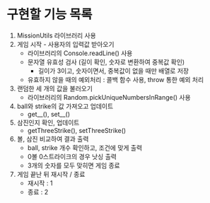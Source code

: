 # 구현할 기능 목록
1. MissionUtils 라이브러리 사용
2. 게임 시작 - 사용자의 입력값 받아오기
   - 라이브러리의 Console.readLine() 사용
   - 문자열 유효성 검사 (길이 확인, 숫자로 변환하여 중복값 확인)
     - 길이가 3이고, 숫자이면서, 중복값이 없을 때만 배열로 저장
   - 유효하지 않을 때의 예외처리 : 콜백 함수 사용, throw 통한 예외 처리
3. 랜덤한 세 개의 값을 불러오기
   - 라이브러리의 Random.pickUniqueNumbersInRange() 사용
4. ball와 strike의 값 가져오고 업데이트
   - get__(), set__()
5. 삼진인지 확인, 업데이트
   - getThreeStrike(), setThreeStrike()
6. 볼, 삼진 비교하여 결과 출력
   - ball, strike 개수 확인하고, 조건에 맞게 출력
   - 0볼 0스트라이크의 경우 낫싱 출력
   - 3개의 숫자를 모두 맞히면 게임 종료
7. 게임 끝난 뒤 재시작 / 종료
   - 재시작 : 1
   - 종료 : 2
